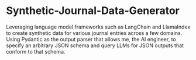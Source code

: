 # Synthetic-Journal-Data-Generator
Leveraging language model frameworks such as LangChain and LlamaIndex to create synthetic data for various journal entries across a few domains. Using Pydantic as the output parser that allows me, the AI engineer, to specify an arbitrary JSON schema and query LLMs for JSON outputs that conform to that schema.
